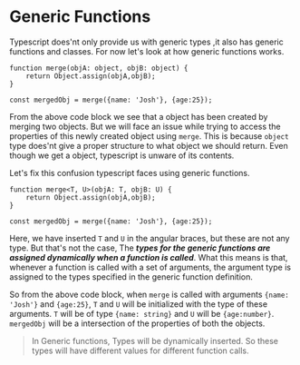 # Generic Functions 

Typescript does'nt only provide us with generic types ,it also has generic functions and classes. For now let's look at how generic functions works.
```
function merge(objA: object, objB: object) {
    return Object.assign(objA,objB);
}

const mergedObj = merge({name: 'Josh'}, {age:25});
```
From the above code block we see that a object has been created by merging two objects. But we will face an issue while trying to access the properties of this newly created object using `merge`. This is because `object` type does'nt give a proper structure to what object we should return. Even though we get a object,  typescript is unware of its contents. <br>

Let's fix this confusion typescript faces using generic functions.<br>
```
function merge<T, U>(objA: T, objB: U) {
    return Object.assign(objA,objB);
}

const mergedObj = merge({name: 'Josh'}, {age:25});
```
Here, we have inserted `T` and `U` in the angular braces, but these are not any type. But that's not the case, The ***types for the generic functions are assigned dynamically when a function is called***. What this means is that, whenever a function is called with a set of arguments, the argument type is assigned to the types specified in the generic function definition. <br>

So from the above code block, when `merge` is called with arguments `{name: 'Josh'}` and `{age:25}`, `T` and `U` will be initialized with the type of these arguments. `T` will be of type `{name: string}` and `U` will be `{age:number}`.<br>
`mergedObj` will be a intersection of the properties of both the objects.

> In Generic functions, Types will be dynamically inserted. So these types will have different values for different function calls.
